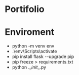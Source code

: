 # Portifolio

# Enviroment
- python -m venv env
- .\env\Scripts\activate
- pip install flask --upgrade pip
- pip freeze > requirements.txt
- python .\__init__.py

